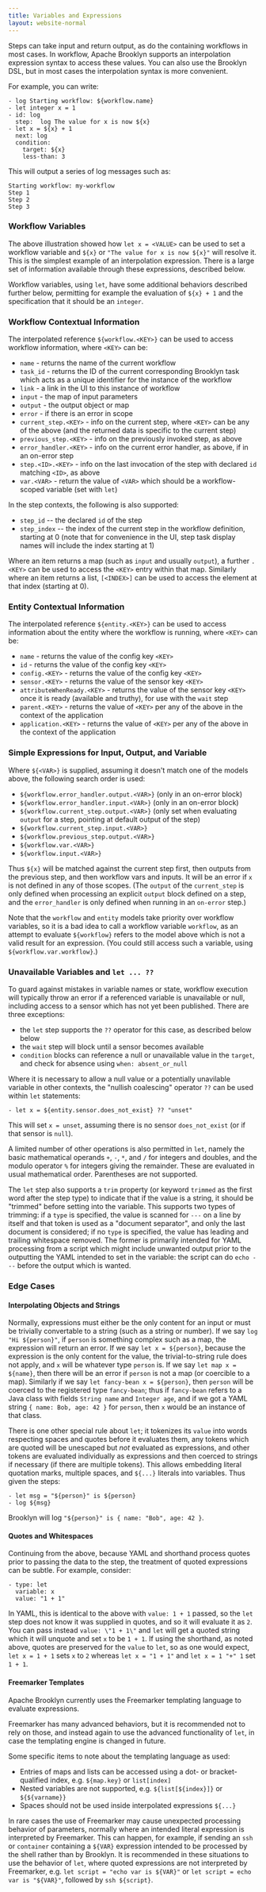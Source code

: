 ```yaml
---
title: Variables and Expressions
layout: website-normal
---
```


Steps can take input and return output, as do the containing workflows in most cases.
In workflow, Apache Brooklyn supports an interpolation expression syntax to access these values.
You can also use the Brooklyn DSL, but in most cases the interpolation syntax is more convenient.

For example, you can write:

```
- log Starting workflow: ${workflow.name}
- let integer x = 1
- id: log
  step:  log The value for x is now ${x}
- let x = ${x} + 1
  next: log
  condition:
    target: ${x}
    less-than: 3
```

This will output a series of log messages such as:

```
Starting workflow: my-workflow
Step 1
Step 2
Step 3
```


### Workflow Variables

The above illustration showed how `let x = <VALUE>` can be used to set a workflow variable
and `${x}` or `"The value for x is now ${x}"` will resolve it.  
This is the simplest example of an interpolation expression.
There is a large set of information available through these expressions, described below.

Workflow variables, using `let`, have some additional behaviors described further below,
permitting for example the evaluation of `${x} + 1` and the specification that it should be an `integer`.


### Workflow Contextual Information

The interpolated reference `${workflow.<KEY>}` can be used to access workflow information, where `<KEY>` can be:

* `name` - returns the name of the current workflow
* `task_id` - returns the ID of the current corresponding Brooklyn task which acts as a unique identifier for the instance of the workflow
* `link` - a link in the UI to this instance of workflow
* `input` - the map of input parameters
* `output` - the output object or map
* `error` - if there is an error in scope
* `current_step.<KEY>` - info on the current step, where `<KEY>` can be any of the above (and the returned data is specific to the current step)
* `previous_step.<KEY>` - info on the previously invoked step, as above
* `error_handler.<KEY>` - info on the current error handler, as above, if in an on-error step
* `step.<ID>.<KEY>` - info on the last invocation of the step with declared `id` matching `<ID>`, as above
* `var.<VAR>` - return the value of `<VAR>` which should be a workflow-scoped variable (set with `let`) 

In the step contexts, the following is also supported:

* `step_id` -- the declared `id` of the step
* `step_index` -- the index of the current step in the workflow definition, starting at 0
  (note that for convenience in the UI, step task display names will include the index starting at 1)

Where an item returns a map (such as `input` and usually `output`), a further `.<KEY>` can be used to
access the `<KEY>` entry within that map.
Similarly where an item returns a list, `[<INDEX>]` can be used to access the element at that index (starting at 0).


### Entity Contextual Information

The interpolated reference `${entity.<KEY>}` can be used to access information about the entity where the
workflow is running, where `<KEY>` can be:

* `name` - returns the value of the config key `<KEY>` 
* `id` - returns the value of the config key `<KEY>` 
* `config.<KEY>` - returns the value of the config key `<KEY>` 
* `sensor.<KEY>` - returns the value of the sensor key `<KEY>` 
* `attributeWhenReady.<KEY>` - returns the value of the sensor key `<KEY>` once it is ready (available and truthy), for use with the `wait` step
* `parent.<KEY>` - returns the value of `<KEY>` per any of the above in the context of the application 
* `application.<KEY>` - returns the value of `<KEY>` per any of the above in the context of the application


### Simple Expressions for Input, Output, and Variable

Where `${<VAR>}` is supplied, assuming it doesn't match one of the models above, the following search order is used:

* `${workflow.error_handler.output.<VAR>}` (only in an on-error block)
* `${workflow.error_handler.input.<VAR>}` (only in an on-error block)
* `${workflow.current_step.output.<VAR>}` (only set when evaluating `output` for a step, pointing at default output of the step)
* `${workflow.current_step.input.<VAR>}` 
* `${workflow.previous_step.output.<VAR>}` 
* `${workflow.var.<VAR>}`
* `${workflow.input.<VAR>}`


Thus `${x}` will be matched against the current step first, then outputs from the previous step,
and then workflow vars and inputs. It will be an error if `x` is not defined in any of those scopes.
(The `output` of the `current_step` is only defined when processing an explicit `output` block defined on a step,
and the `error_handler` is only defined when running in an `on-error` step.)

Note that the `workflow` and `entity` models take priority over workflow variables,
so it is a bad idea to call a workflow variable `workflow`, as an attempt to evaluate
`${workflow}` refers to the model above which is not a valid result for an expression.
(You could still access such a variable, using `${workflow.var.workflow}`.)


### Unavailable Variables and `let ... ??`

To guard against mistakes in variable names or state, workflow execution will typically throw an error if
a referenced variable is unavailable or null, including access to a sensor which has not yet been published.
There are three exceptions:

* the `let` step supports the `??` operator for this case, as described below below
* the `wait` step will block until a sensor becomes available
* `condition` blocks can reference a null or unavailable value in the `target`,
  and check for absence using `when: absent_or_null`

Where it is necessary to allow a null value or a potentially unavilable variable in other contexts,
the "nullish coalescing" operator `??` can be used within `let` statements:

```
- let x = ${entity.sensor.does_not_exist} ?? "unset"
```

This will set `x = unset`, assuming there is no sensor `does_not_exist` (or if that sensor is `null`).

A limited number of other operations is also permitted in `let`,
namely the basic mathematical operands `+`, `-`, `*`, and `/` for integers and doubles, 
and the modulo operator `%` for integers giving the remainder.
These are evaluated in usual mathematical order.
Parentheses are not supported.

The `let` step also supports a `trim` property (or keyword `trimmed` as the first word after the step type)
to indicate that if the value is a string, it should be "trimmed" before setting into the variable.
This supports two types of trimming: if a `type` is specified, the value is scanned for `---` on a line by itself
and that token is used as a "document separator", and only the last document is considered;
if no `type` is specified, the value has leading and trailing whitespace removed.
The former is primarily intended for YAML processing from a script which might include unwanted output prior 
to the outputting the YAML intended to set in the variable: the script can do `echo ---` before the
output which is wanted.


### Edge Cases

#### Interpolating Objects and Strings

Normally, expressions must either be the only content for an input or must be trivially convertable to a string 
(such as a string or number).
If we say `log "Hi ${person}"`, if `person` is something complex such as a map, the expression will return an error.
If we say `let x = ${person}`, because the expression is the only content for the value,
the trivial-to-string rule does not apply, and `x` will be whatever type `person` is.
If we say `let map x = ${name}`, then there will be an error if `person` is not a map (or coercible to a map).
Similarly if we say `let fancy-bean x = ${person}`, then `person` will be coerced to the registered type `fancy-bean`;
thus if `fancy-bean` refers to a Java class with fields `String name` and `Integer age`, 
and if we got a YAML string `{ name: Bob, age: 42 }` for `person`, 
then `x` would be an instance of that class. 

There is one other special rule about `let`; it tokenizes its `value` into words respecting spaces and quotes
before it evaluates them, any tokens which are quoted will be unescaped but _not_ evaluated as expressions,
and other tokens are evaluated individually as expressions and then coerced to strings if necessary
(if there are multiple tokens).
This allows embedding literal quotation marks, multiple spaces, and `${...}` literals into variables.
Thus given the steps:

```
- let msg = "${person}" is ${person}
- log ${msg}
```

Brooklyn will log `"${person}" is { name: "Bob", age: 42 }`.

#### Quotes and Whitespaces

Continuing from the above, because YAML and shorthand process quotes prior to passing the data to the step,
the treatment of quoted expressions can be subtle. For example, consider:

```
- type: let
  variable: x
  value: "1 + 1"
```

In YAML, this is identical to the above with `value: 1 + 1` passed,
so the `let` step does not know it was supplied in quotes, and so it will evaluate it as `2`.
You can pass instead `value: \"1 + 1\"` and `let` will get a quoted string which it will unquote
and set `x` to be `1 + 1`.
If using the shorthand, as noted above, quotes are preserved for the `value` to `let`,
so as one would expect, `let x = 1 + 1` sets `x` to `2` whereas `let x = "1 + 1"` and `let x = 1 "+" 1` set `1 + 1`. 


#### Freemarker Templates

Apache Brooklyn currently uses the Freemarker templating language to evaluate expressions.

Freemarker has many advanced behaviors, but it is recommended not to rely on those, and instead again to use
the advanced functionality of `let`, in case the templating engine is changed in future.

Some specific items to note about the templating language as used:

* Entries of maps and lists can be accessed using a dot- or bracket- qualified index, e.g. `${map.key}` or `list[index]`
* Nested variables are not supported, e.g. `${list[${index}]}` or `${${varname}}`
* Spaces should not be used inside interpolated expressions `${...}`

In rare cases the use of Freemarker may cause unexpected processing behavior of parameters, 
normally where an intended literal expression is interpreted by Freemarker.
This can happen, for example, if sending an `ssh` or `container` containing a `${VAR}` expression intended to be
processed by the shell rather than by Brooklyn.
It is recommended in these situations to use the behavior of `let`, 
where quoted expressions are not interpreted by Freemarker,
e.g. `let script = "echo var is ${VAR}"` or `let script = echo var is "${VAR}"`, followed by `ssh ${script}`.
